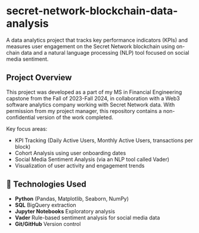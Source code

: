 # secret-network-blockchain-data-analysis
A data analytics project that tracks key performance indicators (KPIs) and measures user engagement on the Secret Network blockchain using on-chain data and a natural language processing (NLP) tool focused on social media sentiment.

## Project Overview
This project was developed as a part of my MS in Financial Engineering capstone from the Fall of 2023-Fall 2024, in collaboration with a Web3 software analytics company working with Secret Network data. With permission from my project manager, this repository contains a non-confidential version of the work completed.

Key focus areas:
- KPI Tracking (Daily Active Users, Monthly Active Users, transactions per block)
- Cohort Analysis using user onboarding dates
- Social Media Sentiment Analysis (via an NLP tool called Vader)
- Visualization of user activity and engagement trends

## 🧰 Technologies Used

- **Python** (Pandas, Matplotlib, Seaborn, NumPy)
- **SQL** BigQuery extraction
- **Jupyter Notebooks** Exploratory analysis
- **Vader**  Rule-based sentiment analysis for social media data
- **Git/GitHub** Version control
